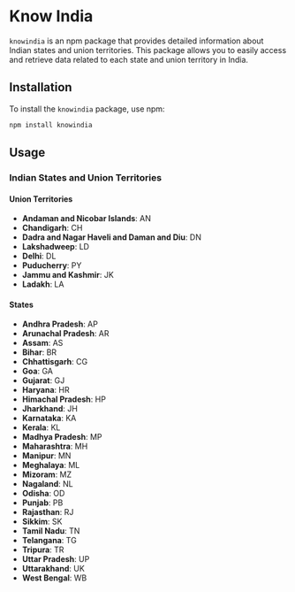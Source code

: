 
# Know India

`knowindia` is an npm package that provides detailed information about Indian states and union territories. This package allows you to easily access and retrieve data related to each state and union territory in India.

## Installation

To install the `knowindia` package, use npm:

```bash
npm install knowindia
```

## Usage


### Indian States and Union Territories

#### Union Territories

- **Andaman and Nicobar Islands**: AN
- **Chandigarh**: CH
- **Dadra and Nagar Haveli and Daman and Diu**: DN
- **Lakshadweep**: LD
- **Delhi**: DL
- **Puducherry**: PY
- **Jammu and Kashmir**: JK
- **Ladakh**: LA

#### States

- **Andhra Pradesh**: AP
- **Arunachal Pradesh**: AR
- **Assam**: AS
- **Bihar**: BR
- **Chhattisgarh**: CG
- **Goa**: GA
- **Gujarat**: GJ
- **Haryana**: HR
- **Himachal Pradesh**: HP
- **Jharkhand**: JH
- **Karnataka**: KA
- **Kerala**: KL
- **Madhya Pradesh**: MP
- **Maharashtra**: MH
- **Manipur**: MN
- **Meghalaya**: ML
- **Mizoram**: MZ
- **Nagaland**: NL
- **Odisha**: OD
- **Punjab**: PB
- **Rajasthan**: RJ
- **Sikkim**: SK
- **Tamil Nadu**: TN
- **Telangana**: TG
- **Tripura**: TR
- **Uttar Pradesh**: UP
- **Uttarakhand**: UK
- **West Bengal**: WB


